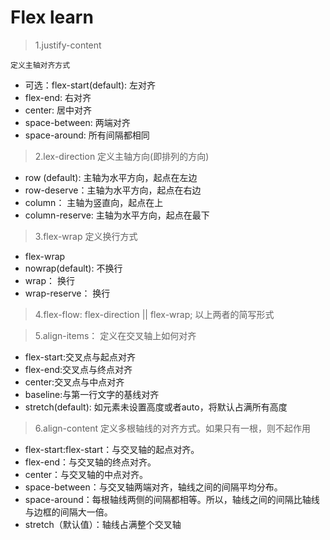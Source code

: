 # Flex learn

>1.justify-content
```
定义主轴对齐方式
```
- 可选：flex-start(default): 左对齐
- flex-end: 右对齐
- center: 居中对齐
- space-between: 两端对齐
- space-around: 所有间隔都相同

>2.lex-direction
定义主轴方向(即排列的方向)
- row (default): 主轴为水平方向，起点在左边
- row-deserve：主轴为水平方向，起点在右边
- column： 主轴为竖直向，起点在上
- column-reserve: 主轴为水平方向，起点在最下

>3.flex-wrap
定义换行方式
- flex-wrap
- nowrap(default): 不换行
- wrap： 换行
- wrap-reserve： 换行

>4.flex-flow: flex-direction || flex-wrap;
以上两者的简写形式

>5.align-items：
定义在交叉轴上如何对齐
- flex-start:交叉点与起点对齐
- flex-end:交叉点与终点对齐
- center:交叉点与中点对齐
- baseline:与第一行文字的基线对齐
- stretch(default): 如元素未设置高度或者auto，将默认占满所有高度

>6.align-content
定义多根轴线的对齐方式。如果只有一根，则不起作用

- flex-start:flex-start：与交叉轴的起点对齐。
- flex-end：与交叉轴的终点对齐。
- center：与交叉轴的中点对齐。
- space-between：与交叉轴两端对齐，轴线之间的间隔平均分布。
- space-around：每根轴线两侧的间隔都相等。所以，轴线之间的间隔比轴线与边框的间隔大一倍。
- stretch（默认值）：轴线占满整个交叉轴
